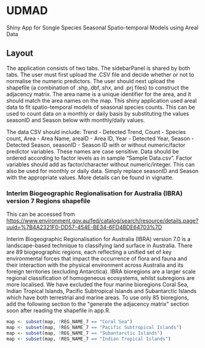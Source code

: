 # UDMAD
Shiny App for Songle Species Seasonal Spatio-temporal Models using Areal Data

## Layout
The application consists of two tabs. The sidebarPanel is shared by both tabs. The user must first upload the .CSV file and decide whether or not to normalise the numeric predictors. The user should next upload the shapefile (a combination of .shp,.dbf,.shx, and .prj files) to construct the adjacency matrix. The area name is a unique identifier for the area, and it should match the area names on the map. This shiny application used areal data to fit spatio-temporal models of seasonal species counts. This can be used to count data on a monthly or daily basis by substituting the values seasonID and Season below with monthly/daily values.

The data CSV should include: Trend - Detected Trend, Count - Species count, Area - Area Name, areaID - Area ID, Year - Detected Year, Season - Detected Season, seasonID - Season ID with or without numeric/factor predictor variables. These names are case sensitive. Data should be ordered according to factor levels as in sample “Sample Data.csv”. Factor variables should add as factor/character without numeric/integer. This can also be used for monthly or daily data. Simply replace seasonID and Season with the appropriate values. More details can be found in vignatte.

### Interim Biogeographic Regionalisation for Australia (IBRA) version 7 Regions shapefile 
This can be accessed from 
https://www.environment.gov.au/fed/catalog/search/resource/details.page?uuid=%7B4A2321F0-DD57-454E-BE34-6FD4BDE64703%7D 

Interim Biogeographic Regionalisation for Australia (IBRA) version 7.0 is a landscape-based technique to classifying land surface in Australia. There are 89 biogeographic regions, each reflecting a unified set of key environmental forces that impact the occurrence of flora and fauna and their interaction with the physical environment across Australia and its foreign territories (excluding Antarctica). IBRA bioregions are a larger scale regional classification of homogeneous ecosystems, whilst subregions are more localised. We have excluded the four marine bioregions Coral Sea, Indian Tropical Islands, Pacific Subtropical Islands and Subantarctic Islands which have both terrestrial and marine areas. To use only 85 bioregions, add the following section to the "generate the adjacency matrix" section soon after reading the shapefile in app.R.

```r
map <- subset(map, !REG_NAME_7 == "Coral Sea")
map <- subset(map, !REG_NAME_7 == "Pacific Subtropical Islands")
map <- subset(map, !REG_NAME_7 == "Subantarctic Islands")
map <- subset(map, !REG_NAME_7 == "Indian Tropical Islands")
```



